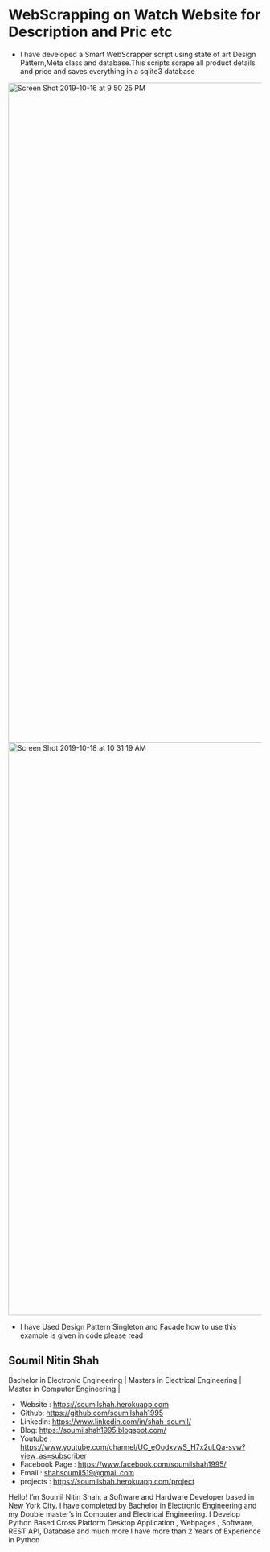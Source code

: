 # WebScrapping on Watch Website for Description and Pric etc

* I have developed a Smart WebScrapper  script using state of art Design Pattern,Meta class and database.This scripts scrape all product details and price and saves everything in a sqlite3 database 


<img width="1311" alt="Screen Shot 2019-10-16 at 9 50 25 PM" src="https://user-images.githubusercontent.com/39345855/66971387-04869900-f05f-11e9-8882-319c23ab7bc6.png">



<img width="1138" alt="Screen Shot 2019-10-18 at 10 31 19 AM" src="https://user-images.githubusercontent.com/39345855/67103043-74e20700-f192-11e9-8aec-b3fbb7772ed1.png">


* I have Used Design Pattern Singleton and Facade how to use this example is given in code please read 



## Soumil Nitin Shah 
Bachelor in Electronic Engineering |
Masters in Electrical Engineering | 
Master in Computer Engineering |

* Website : https://soumilshah.herokuapp.com
* Github: https://github.com/soumilshah1995
* Linkedin: https://www.linkedin.com/in/shah-soumil/
* Blog: https://soumilshah1995.blogspot.com/
* Youtube : https://www.youtube.com/channel/UC_eOodxvwS_H7x2uLQa-svw?view_as=subscriber
* Facebook Page : https://www.facebook.com/soumilshah1995/
* Email : shahsoumil519@gmail.com
* projects : https://soumilshah.herokuapp.com/project


Hello! I’m Soumil Nitin Shah, a Software and Hardware Developer based in New York City. I have completed by Bachelor in Electronic Engineering and my Double master’s in Computer and Electrical Engineering. I Develop Python Based Cross Platform Desktop Application , Webpages , Software, REST API, Database and much more I have more than 2 Years of Experience in Python
 
